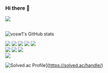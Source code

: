 ### Hi there 👋
<div>
 <a href="https://hits.seeyoufarm.com"><img src="https://hits.seeyoufarm.com/api/count/incr/badge.svg?url=https%3A%2F%2Fgithub.com%2Fgjbae1212%2Fhit-counter&count_bg=%2379C83D&title_bg=%23555555&icon=&icon_color=%23E7E7E7&title=hits&edge_flat=false"/></a>
</div><br>

![vosw1's GitHub stats](https://github-readme-stats.vercel.app/api?username=anuraghazra&show_icons=true&hide=contribs,prs&cache_seconds=86400&theme=flag-india)

<span>
<img src="https://img.shields.io/badge/springboot-hexcode#6DB33F?style=plastic&logo=springboot&logoColor=white"/>
<img src="https://img.shields.io/badge/git-hexcode#F05032?style=plastic&logo=git&logoColor=white"/>
<img src="https://img.shields.io/badge/github-hexcode#181717?style=plastic&logo=github&logoColor=white"/>
<img src="https://img.shields.io/badge/css3-hexcode#1572B6?style=plastic&logo=css3&logoColor=white"/>
<img src="https://img.shields.io/badge/html5-hexcode#E34F26?style=plastic&logo=html5&logoColor=white"/>
 
<br>

<img src="https://img.shields.io/badge/intellijidea-hexcode#000000?style=plastic&logo=intellijidea&logoColor=white" >
<img src="https://img.shields.io/badge/eclipseide-hexcode#2C2255?style=plastic&logo=eclipseide&logoColor=white">
<img src="https://img.shields.io/badge/visualstudiocode-hexcode##007ACC?style=plastic&logo=visualstudiocode&logoColor=white">

<br>

<img src="https://img.shields.io/badge/notion-hexcode#000000?style=plastic&logo=**visualstudiocode**&logoColor=white"/>

</span>


![Solved.ac Profile](http://mazassumnida.wtf/api/v2/generate_badge?boj=handle)](https://solved.ac/handle/)


